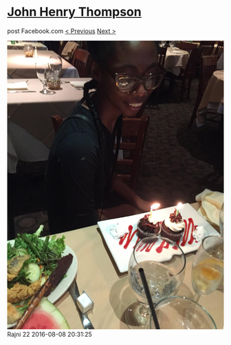 # [John Henry Thompson](../README.md)
post Facebook.com
[< Previous](2016-08-08-11.md) [Next >](2016-08-08-13.md)

[![](../media/2016-08-08/Rajni-22.jpg)](../README.md)
Rajni 22
2016-08-08 20:31:25